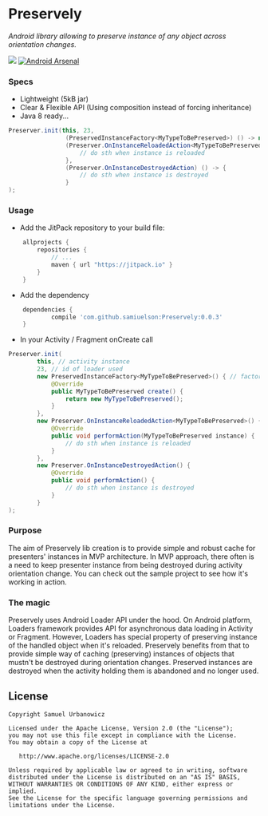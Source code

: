 # Preservely
_Android library allowing to preserve instance of any object across orientation changes._

[![](https://jitpack.io/v/samiuelson/Preservely.svg?style=flat-square)](https://jitpack.io/#samiuelson/Preservely)
[![Android Arsenal](https://img.shields.io/badge/Android%20Arsenal-Preservely-green.svg?style=flat-square)](https://android-arsenal.com/details/1/4311)


### Specs
* Lightweight (5kB jar)
* Clear & Flexible API (Using composition instead of forcing inheritance)
* Java 8 ready...
```java
Preserver.init(this, 23,
                (PreservedInstanceFactory<MyTypeToBePreserved>) () -> new MyTypeToBePreserved(),
                (Preserver.OnInstanceReloadedAction<MyTypeToBePreserved>) instance -> {
                    // do sth when instance is reloaded
                },
                (Preserver.OnInstanceDestroyedAction) () -> {
                    // do sth when instance is destroyed
                }
);
```
### Usage
* Add the JitPack repository to your build file:
```gradle
	allprojects {
		repositories {
			// ...
			maven { url "https://jitpack.io" }
		}
	}
```

* Add the dependency
```gradle
	dependencies {
	        compile 'com.github.samiuelson:Preservely:0.0.3'
	}
```
* In your Activity / Fragment onCreate call 
```java
Preserver.init(
		this, // activity instance
		23, // id of loader used
		new PreservedInstanceFactory<MyTypeToBePreserved>() { // factory for the instance that should be preserved
		    @Override
		    public MyTypeToBePreserved create() {
		        return new MyTypeToBePreserved();
		    }
		},
		new Preserver.OnInstanceReloadedAction<MyTypeToBePreserved>() {
		    @Override
		    public void performAction(MyTypeToBePreserved instance) {
		        // do sth when instance is reloaded
		    }
		},
		new Preserver.OnInstanceDestroyedAction() {
		    @Override
		    public void performAction() {
		        // do sth when instance is destroyed
		    }
		}
);
```
### Purpose
The aim of Preservely lib creation is to provide simple and robust cache for presenters' instances in MVP architecture. In MVP approach, there often is a need to keep presenter instance from being destroyed during activity orientation change. You can check out the sample project to see how it's working in action.

### The magic
Preservely uses Android Loader API under the hood. On Android platform, Loaders framework provides API for asynchronous data loading in Activity or Fragment. However, Loaders has special property of preserving instance of the handled object when it's reloaded. Preservely benefits from that to provide simple way of caching (preserving) instances of objects that mustn't be destroyed during orientation changes. Preserved instances are destroyed when the activity holding them is  abandoned and no longer used.

## License
    Copyright Samuel Urbanowicz   
    
    Licensed under the Apache License, Version 2.0 (the "License");
    you may not use this file except in compliance with the License.
    You may obtain a copy of the License at
    
       http://www.apache.org/licenses/LICENSE-2.0
    
    Unless required by applicable law or agreed to in writing, software
    distributed under the License is distributed on an "AS IS" BASIS,
    WITHOUT WARRANTIES OR CONDITIONS OF ANY KIND, either express or implied.
    See the License for the specific language governing permissions and
    limitations under the License.

